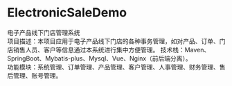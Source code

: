 # ElectronicSaleDemo
电子产品线下门店管理系统  
项目描述：本项目应用于电子产品线下门店的各种事务管理，如对产品、订单、门店销售人员、客户等信息通过本系统进行集中方便管理。
技术栈：Maven、SpringBoot、Mybatis-plus、Mysql、Vue、Nginx（前后端分离）。  
功能模块：系统管理、订单管理、产品管理、客户管理、人事管理、财务管理、售后管理、账号管理。
